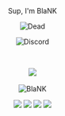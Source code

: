<div align="center">Sup, I'm BlaNK</div>
<p align="center"> <img src="https://komarev.com/ghpvc/?username=BlaNKtext" alt="Dead"/> </p>

<p align="center"> <img src="https://discord.c99.nl/widget/theme-1/754477506660139040.png" alt="Discord"/> </p>
<br/>
<p align="center">
  <img align="center" src="https://github-readme-stats.vercel.app/api/top-langs/?username=BlaNKtext&count_private=true&show_icons=true&theme=tokyonight&hide_border&layout=compact"/>
  <br>
  <br>
  <img align="center" src="https://github-readme-stats.vercel.app/api?username=BlaNKtext&count_private=true&show_icons=true&theme=tokyonight&hide_border&line_height=21" alt='BlaNK' github stats"/>
  <p align="center">
<img src="https://img.shields.io/badge/Node.JS-black?style=for-the-badge&logo=node.js">
<img src="https://img.shields.io/badge/-HTML5-black?style=for-the-badge&logo=HTML5"/>
<img src="https://img.shields.io/badge/CSS-black?style=for-the-badge&logo=css3&logoColor=#1572B6"/>
<img src="https://img.shields.io/badge/Javascript-black?style=for-the-badge&logo=javascript"/>
   <p/>
